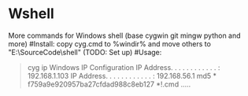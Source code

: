 # Wshell
More commands for Windows shell (base cygwin git mingw python and more)
#Install:
copy cyg.cmd to %windir%
and move others to "E:\SourceCode\shell\" (TODO: Set up)
#Usage:
>cyg
>ip
Windows IP Configuration
        IP Address. . . . . . . . . . . . : 192.168.1.103
        IP Address. . . . . . . . . . . . : 192.168.56.1
>md5 *
f759a9e920957ba27cfdad988c8eb127 *!.cmd
.....
>
